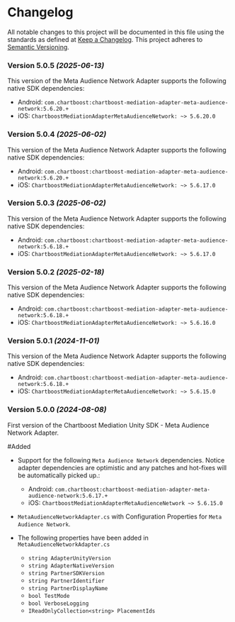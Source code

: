 # Changelog
All notable changes to this project will be documented in this file using the standards as defined at [Keep a Changelog](https://keepachangelog.com/en/1.0.0/). This project adheres to [Semantic Versioning](https://semver.org/spec/v2.0.0).

### Version 5.0.5 *(2025-06-13)*
This version of the Meta Audience Network Adapter supports the following native SDK dependencies:
  * Android: `com.chartboost:chartboost-mediation-adapter-meta-audience-network:5.6.20.+`
  * iOS: `ChartboostMediationAdapterMetaAudienceNetwork: ~> 5.6.20.0`

### Version 5.0.4 *(2025-06-02)*
This version of the Meta Audience Network Adapter supports the following native SDK dependencies:
  * Android: `com.chartboost:chartboost-mediation-adapter-meta-audience-network:5.6.20.+`
  * iOS: `ChartboostMediationAdapterMetaAudienceNetwork: ~> 5.6.17.0`

### Version 5.0.3 *(2025-06-02)*
This version of the Meta Audience Network Adapter supports the following native SDK dependencies:
  * Android: `com.chartboost:chartboost-mediation-adapter-meta-audience-network:5.6.18.+`
  * iOS: `ChartboostMediationAdapterMetaAudienceNetwork: ~> 5.6.17.0`

### Version 5.0.2 *(2025-02-18)*
This version of the Meta Audience Network Adapter supports the following native SDK dependencies:
  * Android: `com.chartboost:chartboost-mediation-adapter-meta-audience-network:5.6.18.+`
  * iOS: `ChartboostMediationAdapterMetaAudienceNetwork: ~> 5.6.16.0`

### Version 5.0.1 *(2024-11-01)*
This version of the Meta Audience Network Adapter supports the following native SDK dependencies:
  * Android: `com.chartboost:chartboost-mediation-adapter-meta-audience-network:5.6.18.+`
  * iOS: `ChartboostMediationAdapterMetaAudienceNetwork: ~> 5.6.15.0`

### Version 5.0.0 *(2024-08-08)*

First version of the Chartboost Mediation Unity SDK - Meta Audience Network Adapter.

#Added
- Support for the following `Meta Audience Network` dependencies. Notice adapter dependencies are optimistic and any patches and hot-fixes will be automatically picked up.:
    * Android: `com.chartboost:chartboost-mediation-adapter-meta-audience-network:5.6.17.+`
    * iOS: `ChartboostMediationAdapterMetaAudienceNetwork ~> 5.6.15.0`
    
- `MetaAudienceNetworkAdapter.cs` with Configuration Properties for `Meta Audience Network`.
- The following properties have been added in `MetaAudienceNetworkAdapter.cs`
    * `string AdapterUnityVersion`
    * `string AdapterNativeVersion`
    * `string PartnerSDKVersion`
    * `string PartnerIdentifier`
    * `string PartnerDisplayName`
    * `bool TestMode`
    * `bool VerboseLogging`
    * `IReadOnlyCollection<string> PlacementIds`
